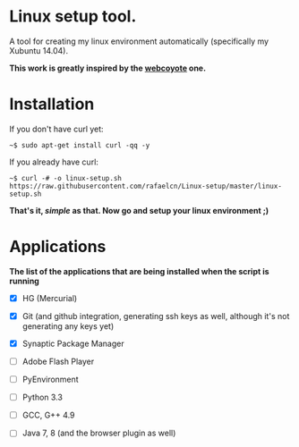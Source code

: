 Linux setup tool.
===========

A tool for creating my linux environment automatically (specifically my Xubuntu 14.04).

__This work is greatly inspired by the [webcoyote](https://github.com/webcoyote/linux-setup) one.__

Installation
===

If you don't have curl yet:

`~$ sudo apt-get install curl -qq -y`

If you already have curl:

`~$ curl -# -o linux-setup.sh https://raw.githubusercontent.com/rafaelcn/Linux-setup/master/linux-setup.sh`

__That's it, *simple* as that. Now go and setup your linux environment ;)__

Applications
===

__The list of the applications that are being installed when the script is running__

 - [x] HG (Mercurial)
 - [x] Git (and github integration, generating ssh keys as well, although it's not generating any keys yet)
 - [x] Synaptic Package Manager
 - [ ] Adobe Flash Player
 - [ ] PyEnvironment 
 - [ ] Python 3.3
 - [ ] GCC, G++ 4.9
 - [ ] Java 7, 8 (and the browser plugin as well)


